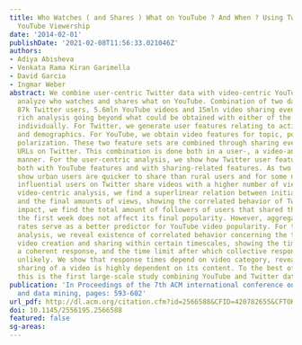 ```yaml
---
title: Who Watches ( and Shares ) What on YouTube ? And When ? Using Twitter to Understand
  YouTube Viewership
date: '2014-02-01'
publishDate: '2021-02-08T11:56:33.021046Z'
authors:
- Adiya Abisheva
- Venkata Rama Kiran Garimella
- David Garcia
- Ingmar Weber
abstract: We combine user-centric Twitter data with video-centric YouTube data to
  analyze who watches and shares what on YouTube. Combination of two data sets, with
  87k Twitter users, 5.6mln YouTube videos and 15mln video sharing events, allows
  rich analysis going beyond what could be obtained with either of the two data sets
  individually. For Twitter, we generate user features relating to activity, interests
  and demographics. For YouTube, we obtain video features for topic, popularity and
  polarization. These two feature sets are combined through sharing events for YouTube
  URLs on Twitter. This combination is done both in a user-, a video-and a sharing-event-centric
  manner. For the user-centric analysis, we show how Twitter user features correlate
  both with YouTube features and with sharing-related features. As two examples, we
  show urban users are quicker to share than rural users and for some notions of \"influence\"
  influential users on Twitter share videos with a higher number of views. For the
  video-centric analysis, we find a superlinear relation between initial Twitter shares
  and the final amounts of views, showing the correlated behavior of Twitter. On user
  impact, we find the total amount of followers of users that shared the video in
  the first week does not affect its final popularity. However, aggregated user retweet
  rates serve as a better predictor for YouTube video popularity. For the sharing-centric
  analysis, we reveal existence of correlated behavior concerning the time between
  video creation and sharing within certain timescales, showing the time onset for
  a coherent response, and the time limit after which collective responses are extremely
  unlikely. We show that response times depend on video category, revealing that Twitter
  sharing of a video is highly dependent on its content. To the best of our knowledge
  this is the first large-scale study combining YouTube and Twitter data.
publication: 'In Proceedings of the 7th ACM international conference on Web search
  and data mining, pages: 593-602'
url_pdf: http://dl.acm.org/citation.cfm?id=2566588&CFID=420782655&CFTOKEN=76267284
doi: 10.1145/2556195.2566588
featured: false
sg-areas:
---
```

